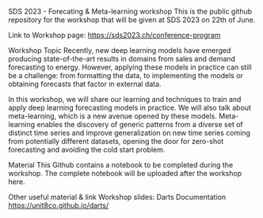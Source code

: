 SDS 2023 - Forecating & Meta-learning workshop
This is the public github repository for the workshop that will be given at SDS 2023 on 22th of June.

Link to Workshop page: https://sds2023.ch/conference-program

Workshop Topic
Recently, new deep learning models have emerged producing state-of-the-art results in domains from sales and demand forecasting to energy. However, applying these models in practice can still be a challenge: from formatting the data, to implementing the models or obtaining forecasts that factor in external data.

In this workshop, we will share our learning and techniques to train and apply deep learning forecasting models in practice. We will also talk about meta-learning, which is a new avenue opened by these models. Meta-learning enables the discovery of generic patterns from a diverse set of distinct time series and improve generalization on new time series coming from potentially different datasets, opening the door for zero-shot forecasting and avoiding the cold start problem.

Material
This Github contains a notebook to be completed during the workshop. The complete notebook will be uploaded after the workshop here.

Other useful material & link
Workshop slides: 
Darts Documentation https://unit8co.github.io/darts/
